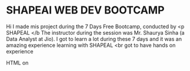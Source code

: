 # SHAPEAI WEB DEV BOOTCAMP 
Hi I made mis project during the 7 Days Free Bootcamp, conducted by <p SHAPEAL
</b The instructor during the session was Mr. Shaurya Sinha (a Data Analyst at Jio). I got to learn a lot during these 7 days and it was an amazing experience learning with SHAPEAL
<br got to have hands on experience
<P>HTML
on
<br-during these 7 days, and everything was explained from the very basies so that
anyone with zero experience on programming can learn. I enjoyed these 7 days you can as well. To register for next froe 7 days boutcamp, visit
www.shapeal.tech
or follow SHAPEAL on
cca href
"hups://in.linkedin.com/company/shape Linkedina
<a href
"hups://www.instagram.com/shape
https://www.youtube.com/channel/UCTUVOLTW9meDXWcomPAYOUTH
bos/as clica hret
https://github.com/stiapoa GitHub</a>
